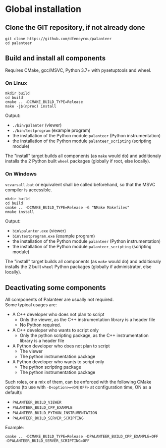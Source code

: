 Global installation
===================

## Clone the GIT repository, if not already done

~~~~~~~~~~~~~~~~~~~~~~~~~~~~~~~~~~~ shell
git clone https://github.com/dfeneyrou/palanteer
cd palanteer
~~~~~~~~~~~~~~~~~~~~~~~~~~~~~~~~~~~

## Build and install all components

Requires CMake, gcc/MSVC, Python 3.7+ with pysetuptools and wheel.

### On Linux

~~~~~~~~~~~~~~~~~~~~~~~~~~~~~~~~~~~ shell
mkdir build
cd build
cmake .. -DCMAKE_BUILD_TYPE=Release
make -j$(nproc) install
~~~~~~~~~~~~~~~~~~~~~~~~~~~~~~~~~~~

Output:
  - `./bin/palanter` (viewer)
  - `./bin/testprogram` (example program)
  - the installation of the Python module `palanteer` (Python instrumentation)
  - the installation of the Python module `palanteer_scripting` (scripting module)

The "install" target builds all components (as `make` would do) and additionaly installs the 2 Python built `wheel` packages (globally if root, else locally).

### On Windows

`vcvarsall.bat` or equivalent shall be called beforehand, so that the MSVC compiler is accessible.

~~~~~~~~~~~~~~~~~~~~~~~~~~~~~~~~~~~ shell
mkdir build
cd build
cmake .. -DCMAKE_BUILD_TYPE=Release -G "NMake Makefiles"
nmake install
~~~~~~~~~~~~~~~~~~~~~~~~~~~~~~~~~~~

Output:
  - `bin\palanter.exe` (viewer)
  - `bin\testprogram.exe` (example program)
  - the installation of the Python module `palanteer` (Python instrumentation)
  - the installation of the Python module `palanteer_scripting` (scripting module)

The "install" target builds all components (as `make` would do) and additionaly installs the 2 built `wheel` Python packages (globally if administrator, else locally).


## Deactivating some components

All components of Palanteer are usually not required. <br/>
Some typical usages are:
  - A C++ developer who does not plan to script
    - Only the viewer, as the C++ instrumentation library is a header file
    - No Python required.
  - A C++ developer who wants to script only
    - Only the python scripting package, as the C++ instrumentation library is a header file
  - A Python developer who does not plan to script
    - The viewer
    - The python instrumentation package
  - A Python developer who wants to script only
    - The python scripting package
    - The python instrumentation package

Such roles, or a mix of them, can be enforced with the following CMake options (to use with `-D<option>=<ON|OFF>` at configuration time, ON as a default):
  - `PALANTEER_BUILD_VIEWER`
  - `PALANTEER_BUILD_CPP_EXAMPLE`
  - `PALANTEER_BUILD_PYTHON_INSTRUMENTATION`
  - `PALANTEER_BUILD_SERVER_SCRIPTING`

Example:
~~~~~~~~~~~~~~~~~~~~~~~~~~~~~~~~~~~ shell
cmake .. -DCMAKE_BUILD_TYPE=Release -DPALANTEER_BUILD_CPP_EXAMPLE=OFF -DPALANTEER_BUILD_SERVER_SCRIPTING=OFF
~~~~~~~~~~~~~~~~~~~~~~~~~~~~~~~~~~~
